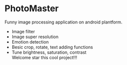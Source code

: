 # PhotoMaster
Funny image processing application on android plantform.  
+ Image filter 
+ Image super resolution 
+ Emotion detection  
+ Besic crop, rotate, text adding functions  
+ Tune brightness, saturation, contrast  
Welcome star this cool project!!!
